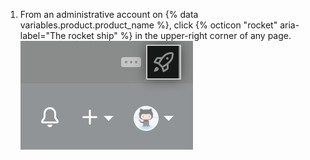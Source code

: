 1. From an administrative account on {% data variables.product.product_name %}, click {% octicon "rocket" aria-label="The rocket ship" %} in the upper-right corner of any page. ![Ícone de foguete para acessar as configurações de administrador do site](/assets/images/enterprise/site-admin-settings/access-new-settings.png)
